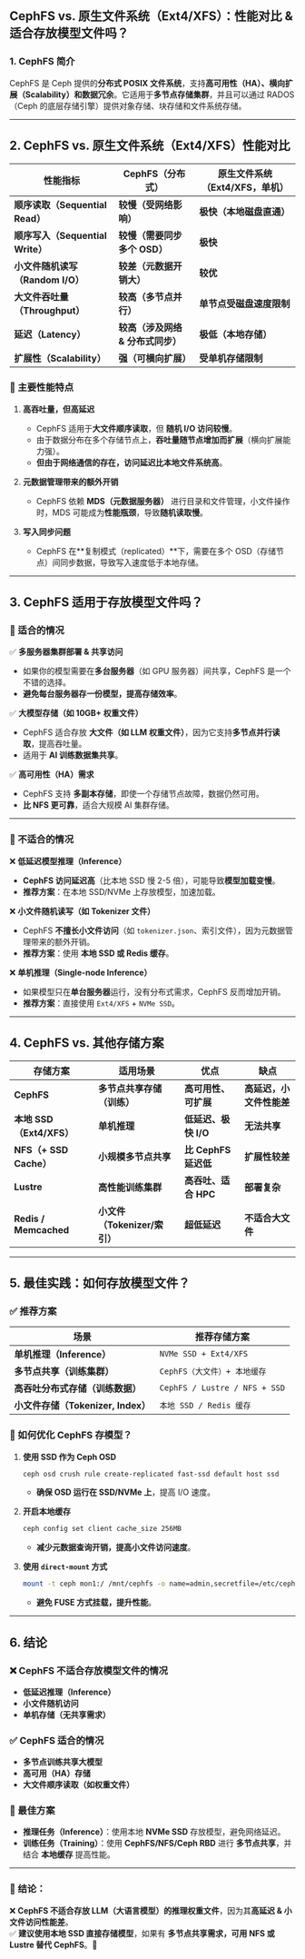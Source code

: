 ## **CephFS vs. 原生文件系统（Ext4/XFS）：性能对比 & 适合存放模型文件吗？**

### **1. CephFS 简介**
CephFS 是 Ceph 提供的**分布式 POSIX 文件系统**，支持**高可用性（HA）、横向扩展（Scalability）和数据冗余**。它适用于**多节点存储集群**，并且可以通过 RADOS（Ceph 的底层存储引擎）提供对象存储、块存储和文件系统存储。

---

## **2. CephFS vs. 原生文件系统（Ext4/XFS）性能对比**
| **性能指标**                     | **CephFS（分布式）**              | **原生文件系统（Ext4/XFS，单机）** |
| -------------------------------- | --------------------------------- | ---------------------------------- |
| **顺序读取（Sequential Read）**  | **较慢（受网络影响）**            | **极快（本地磁盘直通）**           |
| **顺序写入（Sequential Write）** | **较慢（需要同步多个 OSD）**      | **极快**                           |
| **小文件随机读写（Random I/O）** | **较差（元数据开销大）**          | **较优**                           |
| **大文件吞吐量（Throughput）**   | **较高（多节点并行）**            | **单节点受磁盘速度限制**           |
| **延迟（Latency）**              | **较高（涉及网络 & 分布式同步）** | **极低（本地存储）**               |
| **扩展性（Scalability）**        | **强（可横向扩展）**              | **受单机存储限制**                 |

### **📌 主要性能特点**
1. **高吞吐量，但高延迟**
   - CephFS 适用于**大文件顺序读取**，但 **随机 I/O 访问较慢**。
   - 由于数据分布在多个存储节点上，**吞吐量随节点增加而扩展**（横向扩展能力强）。
   - **但由于网络通信的存在，访问延迟比本地文件系统高**。

2. **元数据管理带来的额外开销**
   - CephFS 依赖 **MDS（元数据服务器）** 进行目录和文件管理，小文件操作时，MDS 可能成为**性能瓶颈**，导致**随机读取慢**。

3. **写入同步问题**
   - CephFS 在**复制模式（replicated）**下，需要在多个 OSD（存储节点）间同步数据，导致写入速度低于本地存储。

---

## **3. CephFS 适用于存放模型文件吗？**
### **📌 适合的情况**
✅ **多服务器集群部署 & 共享访问**
   - 如果你的模型需要在**多台服务器**（如 GPU 服务器）间共享，CephFS 是一个不错的选择。
   - **避免每台服务器存一份模型，提高存储效率**。

✅ **大模型存储（如 10GB+ 权重文件）**
   - CephFS 适合存放 **大文件（如 LLM 权重文件）**，因为它支持**多节点并行读取**，提高吞吐量。
   - 适用于 **AI 训练数据集共享**。

✅ **高可用性（HA）需求**
   - CephFS 支持 **多副本存储**，即使一个存储节点故障，数据仍然可用。
   - **比 NFS 更可靠**，适合大规模 AI 集群存储。

---

### **📌 不适合的情况**
❌ **低延迟模型推理（Inference）**
   - **CephFS 访问延迟高**（比本地 SSD 慢 2-5 倍），可能导致**模型加载变慢**。
   - **推荐方案**：在本地 SSD/NVMe 上存放模型，加速加载。

❌ **小文件随机读写（如 Tokenizer 文件）**
   - CephFS **不擅长小文件访问**（如 `tokenizer.json`、索引文件），因为元数据管理带来的额外开销。
   - **推荐方案**：使用 **本地 SSD 或 Redis 缓存**。

❌ **单机推理（Single-node Inference）**
   - 如果模型只在**单台服务器**运行，没有分布式需求，CephFS 反而增加开销。
   - **推荐方案**：直接使用 `Ext4/XFS` + `NVMe SSD`。

---

## **4. CephFS vs. 其他存储方案**
| **存储方案**             | **适用场景**                 | **优点**             | **缺点**                 |
| ------------------------ | ---------------------------- | -------------------- | ------------------------ |
| **CephFS**               | **多节点共享存储（训练）**   | **高可用性、可扩展** | **高延迟，小文件性能差** |
| **本地 SSD（Ext4/XFS）** | **单机推理**                 | **低延迟、极快 I/O** | **无法共享**             |
| **NFS（+ SSD Cache）**   | **小规模多节点共享**         | **比 CephFS 延迟低** | **扩展性较差**           |
| **Lustre**               | **高性能训练集群**           | **高吞吐、适合 HPC** | **部署复杂**             |
| **Redis / Memcached**    | **小文件（Tokenizer/索引）** | **超低延迟**         | **不适合大文件**         |

---

## **5. 最佳实践：如何存放模型文件？**
### **✅ 推荐方案**
| **场景**                           | **推荐存储方案**              |
| ---------------------------------- | ----------------------------- |
| **单机推理（Inference）**          | `NVMe SSD + Ext4/XFS`         |
| **多节点共享（训练集群）**         | `CephFS（大文件）+ 本地缓存`  |
| **高吞吐分布式存储（训练数据）**   | `CephFS / Lustre / NFS + SSD` |
| **小文件存储（Tokenizer, Index）** | `本地 SSD / Redis 缓存`       |

### **📌 如何优化 CephFS 存模型？**
1. **使用 SSD 作为 Ceph OSD**
   ```bash
   ceph osd crush rule create-replicated fast-ssd default host ssd
   ```
   - **确保 OSD 运行在 SSD/NVMe 上**，提高 I/O 速度。

2. **开启本地缓存**
   ```bash
   ceph config set client cache_size 256MB
   ```
   - **减少元数据查询开销，提高小文件访问速度**。

3. **使用 `direct-mount` 方式**
   ```bash
   mount -t ceph mon1:/ /mnt/cephfs -o name=admin,secretfile=/etc/ceph/admin.secret
   ```
   - **避免 FUSE 方式挂载，提升性能**。

---

## **6. 结论**
### **❌ CephFS 不适合存放模型文件的情况**
- **低延迟推理（Inference）**
- **小文件随机访问**
- **单机存储（无共享需求）**

### **✅ CephFS 适合的情况**
- **多节点训练共享大模型**
- **高可用（HA）存储**
- **大文件顺序读取（如权重文件）**

### **🚀 最佳方案**
- **推理任务（Inference）**：使用本地 **NVMe SSD** 存放模型，避免网络延迟。  
- **训练任务（Training）**：使用 **CephFS/NFS/Ceph RBD** 进行 **多节点共享**，并结合 **本地缓存** 提高性能。  

---

### **📌 结论：**
❌ **CephFS 不适合存放 LLM（大语言模型）的推理权重文件**，因为其**高延迟 & 小文件访问性能差**。  
✅ **建议使用本地 SSD 直接存储模型**，如果有 **多节点共享需求，可用 NFS 或 Lustre 替代 CephFS**。🚀